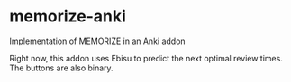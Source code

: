 # memorize-anki
Implementation of MEMORIZE in an Anki addon

Right now, this addon uses Ebisu to predict the next optimal review times. The buttons are also binary.
